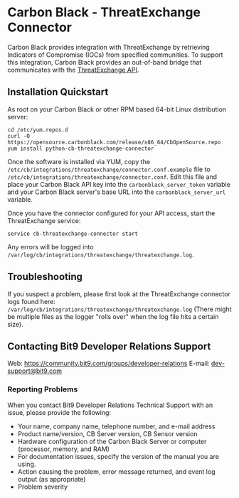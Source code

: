 # Carbon Black - ThreatExchange Connector

Carbon Black provides integration with ThreatExchange by retrieving Indicators of
Compromise (IOCs) from specified communities. To support this integration, Carbon
Black provides an out-of-band bridge that communicates with the 
[ThreatExchange API](https://developers.facebook.com/docs/threat-exchange).

## Installation Quickstart

As root on your Carbon Black or other RPM based 64-bit Linux distribution server:
```
cd /etc/yum.repos.d
curl -O https://opensource.carbonblack.com/release/x86_64/CbOpenSource.repo
yum install python-cb-threatexchange-connector
```

Once the software is installed via YUM, copy the 
`/etc/cb/integrations/threatexchange/connector.conf.example` file to 
`/etc/cb/integrations/threatexchange/connector.conf`.
 Edit this file and place your Carbon Black API key into the 
`carbonblack_server_token` variable and your Carbon Black server's base URL into the `carbonblack_server_url` variable.

Once you have the connector configured for your API access, start the ThreatExchange service:
```
service cb-threatexchange-connector start
```

Any errors will be logged into `/var/log/cb/integrations/threatexchange/threatexchange.log`.

## Troubleshooting

If you suspect a problem, please first look at the ThreatExchange connector logs found here: 
`/var/log/cb/integrations/threatexchange/threatexchange.log`
(There might be multiple files as the logger "rolls over" when the log file hits a certain size).

## Contacting Bit9 Developer Relations Support

Web: https://community.bit9.com/groups/developer-relations
E-mail: dev-support@bit9.com

### Reporting Problems

When you contact Bit9 Developer Relations Technical Support with an issue, please provide the following:

* Your name, company name, telephone number, and e-mail address
* Product name/version, CB Server version, CB Sensor version
* Hardware configuration of the Carbon Black Server or computer (processor, memory, and RAM) 
* For documentation issues, specify the version of the manual you are using. 
* Action causing the problem, error message returned, and event log output (as appropriate) 
* Problem severity
